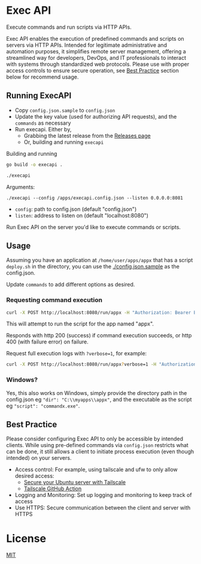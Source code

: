 # Exec API

Execute commands and run scripts via HTTP APIs.

Exec API enables the execution of predefined commands and scripts on servers via HTTP APIs. Intended for legitimate administrative and automation purposes, it simplifies remote server management, offering a streamlined way for developers, DevOps, and IT professionals to interact with systems through standardized web protocols. Please use with proper access controls to ensure secure operation, see [Best Practice](./#Best-Practice) section below for recommend usage.


## Running ExecAPI

- Copy `config.json.sample` to `config.json`
- Update the key value (used for authorizing API requests), and the `commands` as necessary
- Run execapi. Either by,
    - Grabbing the latest release from the [Releases page](https://github.com/peteretelej/execapi/releases)
    - Or, building and running `execapi`

Building and running
``` sh
go build -o execapi .

./execapi
```

Arguments:

```
./execapi --config /apps/execapi.config.json --listen 0.0.0.0:8081
```

- `config`: path to config.json (default "config.json")
- `listen`: address to listen on (default "localhost:8080")

Run Exec API on the server you'd like to execute commands or scripts.

## Usage

Assuming you have an application at `/home/user/apps/appx` that has a script `deploy.sh` in the directory, you can use the [./config.json.sample](./config.json.sample) as the config.json.

Update `commands` to add different options as desired.

### Requesting command execution

```sh
curl -X POST http://localhost:8080/run/appx -H "Authorization: Bearer EXECAPI_KEY"
```
This will attempt to run the script for the app named "appx".

Responds with http 200 (success) if command execution succeeds, or http 400 (with failure error) on failure.

Request full execution logs with `?verbose=1`, for example:

```sh
curl -X POST http://localhost:8080/run/appx?verbose=1 -H "Authorization: Bearer EXECAPI_KEY"
```

### Windows?
Yes, this also works on Windows, simply provide the directory path in the config.json eg `"dir": "C:\\myapps\\appx"`, and the executable as the script eg `"script": "commandx.exe"`.

## Best Practice
Please consider configuring Exec API to only be accessible by intended clients. While using pre-defined commands via `config.json` restricts what can be done, it still allows a client to initiate process execution (even though intended) on your servers.

- Access control: For example, using tailscale and ufw to only allow desired access:
  - [Secure your Ubuntu server with Tailscale](https://tailscale.com/kb/1077/secure-server-ubuntu-18-04/)
  - [Tailscale GitHub Action](https://github.com/tailscale/github-action)
- Logging and Monitoring: Set up logging and monitoring to keep track of access
- Use HTTPS: Secure communication between the client and server with HTTPS

# License
[MIT](./LICENSE)
